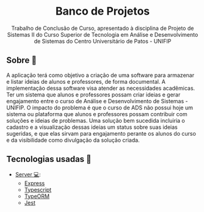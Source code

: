 <h1 align="center">Banco de Projetos</h1>
<p align="center">Trabalho de Conclusão de Curso, apresentado à disciplina de Projeto de Sistemas II do Curso Superior de Tecnologia em Análise e Desenvolvimento de Sistemas do Centro Universitário de Patos - UNIFIP</p>

<!-- ![image](https://user-images.githubusercontent.com/71537090/167278997-56d6c6a9-e477-4910-b512-23feb2fff54f.png) -->

## Sobre :pencil:

A aplicação terá como objetivo a criação de uma software para armazenar e listar ideias de alunos e professores, de forma documental. A implementação dessa software visa atender as necessidades acadêmicas. Ter um sistema que alunos e professores possam criar ideias e gerar engajamento entre o curso de Análise e Desenvolvimento de Sistemas - UNIFIP.
O impacto do problema é que o curso de ADS não possui hoje um sistema ou plataforma que alunos e professores possam contribuir com soluções e ideias de problemas. Uma solução bem sucedida incluiria o cadastro e a visualização dessas ideias um status sobre suas ideias sugeridas, e que elas sirvam para engajamento perante os alunos do curso e da visibilidade como divulgação da solução criada.

## Tecnologias usadas :rocket:

- [Server 💻](./server):
  - [Express](https://expressjs.com/pt-br/)
  - [Typescript](https://www.typescriptlang.org/)
  - [TypeORM](https://typeorm.io/)
  - [Jest](https://jestjs.io/pt-BR/)
